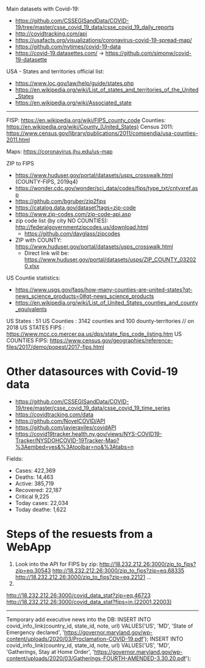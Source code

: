 Main datasets with Covid-19:
* https://github.com/CSSEGISandData/COVID-19/tree/master/csse_covid_19_data/csse_covid_19_daily_reports
* http://covidtracking.com/api
* https://usafacts.org/visualizations/coronavirus-covid-19-spread-map/
* https://github.com/nytimes/covid-19-data
* https://covid-19.datasettes.com/ -> https://github.com/simonw/covid-19-datasette


USA - States and territories official list:
* https://www.loc.gov/law/help/guide/states.php
* https://en.wikipedia.org/wiki/List_of_states_and_territories_of_the_United_States
* https://en.wikipedia.org/wiki/Associated_state


-------------------------------------------------------------------------------

FISP: https://en.wikipedia.org/wiki/FIPS_county_code
Counties: https://en.wikipedia.org/wiki/County_(United_States)
Census 2011: https://www.census.gov/library/publications/2011/compendia/usa-counties-2011.html

Maps:
https://coronavirus.jhu.edu/us-map

ZIP to FIPS
* https://www.huduser.gov/portal/datasets/usps_crosswalk.html (COUNTY-FIPS, 2019q4)
* https://wonder.cdc.gov/wonder/sci_data/codes/fips/type_txt/cntyxref.asp
* https://github.com/bgruber/zip2fips
* https://catalog.data.gov/dataset?tags=zip-code
* https://www.zip-codes.com/zip-code-api.asp
* zip code list (by city NO COUNTIES): http://federalgovernmentzipcodes.us/download.html
    - https://github.com/davglass/zipcodes
* ZIP with COUNTY: https://www.huduser.gov/portal/datasets/usps_crosswalk.html
    - Direct link will be: https://www.huduser.gov/portal/datasets/usps/ZIP_COUNTY_032020.xlsx
    


US Countie statistics:
* https://www.usgs.gov/faqs/how-many-counties-are-united-states?qt-news_science_products=0#qt-news_science_products
* https://en.wikipedia.org/wiki/List_of_United_States_counties_and_county_equivalents

US States       : 51
US Counties     : 3142 counties and 100 dounty-territories      // on 2018
US STATES FIPS  : https://www.mcc.co.mercer.pa.us/dps/state_fips_code_listing.htm
US COUNTIES FIPS: https://www.census.gov/geographies/reference-files/2017/demo/popest/2017-fips.html


# Other datasources with Covid-19 data
* https://github.com/CSSEGISandData/COVID-19/tree/master/csse_covid_19_data/csse_covid_19_time_series
* https://covidtracking.com/data
* https://github.com/NovelCOVID/API
* https://github.com/javieraviles/covidAPI
* https://covid19tracker.health.ny.gov/views/NYS-COVID19-Tracker/NYSDOHCOVID-19Tracker-Map?%3Aembed=yes&%3Atoolbar=no&%3Atabs=n


Fields:
* Cases: 422,369
* Deaths: 14,463
* Active: 385,719
* Recovered: 22,187
* Critical 9,225
* Today cases: 22,034
* Today deathe: 1,622




# Steps of the resuests from a WebApp
1. Look into the API for FIPS by zip:
http://18.232.212.26:3000/zip_to_fips?zip=eq.30543
http://18.232.212.26:3000/zip_to_fips?zip=eq.68335
http://18.232.212.26:3000/zip_to_fips?zip=eq.22121
...
2. 
http://18.232.212.26:3000/covid_data_stat?zip=eq.46723
http://18.232.212.26:3000/covid_data_stat?fips=in.(22001,22003)



------------
Temporary add executive news into the DB:
INSERT INTO covid_info_link(country_id, state_id, note, url)
  VALUES('US', 'MD', 'State of Emergency declared', 'https://governor.maryland.gov/wp-content/uploads/2020/03/Proclamation-COVID-19.pdf');
INSERT INTO covid_info_link(country_id, state_id, note, url)
  VALUES('US', 'MD', 'Gatherings, Stay at Home Order', 'https://governor.maryland.gov/wp-content/uploads/2020/03/Gatherings-FOURTH-AMENDED-3.30.20.pdf');
